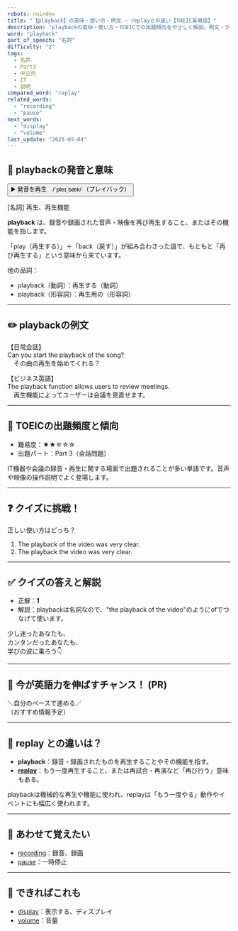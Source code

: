 ```yaml
---
robots: noindex
title: "【playback】の意味・使い方・例文 ― replayとの違い【TOEIC英単語】"
description: "playbackの意味・使い方・TOEICでの出題傾向をやさしく解説。例文・クイズ付きでreplayとの違いもわかりやすく学べます。"
word: "playback"
part_of_speech: "名詞"
difficulty: "2"
tags:
  - 名詞
  - Part3
  - 中立的
  - IT
  - 説明
compared_word: "replay"
related_words:
  - "recording"
  - "pause"
next_words:
  - "display"
  - "volume"
last_update: "2025-05-04"
---
```


## 🔰 playbackの発音と意味

<button class="play-audio" onclick="playTTS('playback')">
  <span class="play-audio-main">
    ▶️ 発音を再生　/ˈpleɪˌbæk/
  </span>
  <span class="play-audio-sub">
    （プレイバック）
  </span>
</button>

[名詞] 再生、再生機能

**playback** は、録音や録画された音声・映像を再び再生すること、またはその機能を指します。

「play（再生する）」＋「back（戻す）」が組み合わさった語で、もともと「再び再生する」という意味から来ています。

他の品詞：  
- playback（動詞）：再生する（動詞）
- playback（形容詞）：再生用の（形容詞）

---

## ✏️ playbackの例文

【日常会話】  
Can you start the playback of the song?  
　その曲の再生を始めてくれる？

【ビジネス英語】  
The playback function allows users to review meetings.  
　再生機能によってユーザーは会議を見直せます。

---

## 🎯 TOEICの出題頻度と傾向

- 難易度：★★☆☆☆
- 出題パート：Part 3（会話問題）

IT機器や会議の録音・再生に関する場面で出題されることが多い単語です。音声や映像の操作説明でよく登場します。

---

## ❓ クイズに挑戦！

正しい使い方はどっち？

1. The playback of the video was very clear.  
2. The playback the video was very clear.

---

## ✅ クイズの答えと解説

- 正解：**1**
- 解説：playbackは名詞なので、"the playback of the video"のようにofでつなげて使います。

少し迷ったあなたも、  
カンタンだったあなたも、  
学びの波に乗ろう👇️

---

## 🚀 今が英語力を伸ばすチャンス！ (PR)

<div class="info-center">
＼自分のペースで進める／<br>  
（おすすめ情報予定）
</div>

---

## 🤔  replay との違いは？

- **playback**：録音・録画されたものを再生することやその機能を指す。
- **[replay](/replay)**：もう一度再生すること、または再試合・再演など「再び行う」意味もある。

playbackは機械的な再生や機能に使われ、replayは「もう一度やる」動作やイベントにも幅広く使われます。

---

## 🧩 あわせて覚えたい

- [recording](/recording)：録音、録画
- [pause](/pause)：一時停止

---

## 📖 できればこれも

- [display](/display)：表示する、ディスプレイ
- [volume](/volume)：音量

<!-- cvid: aid01_bid43 -->
